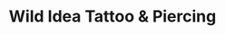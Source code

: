 ---
title: "Wild Idea Tattoo & Piercing"
url: /rapid-city/wild-idea-tattoo-und-piercing/
shop: Kosmetik
---